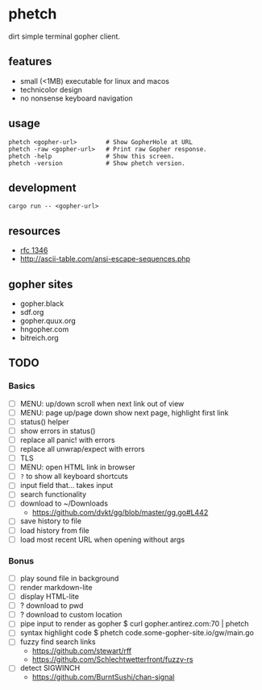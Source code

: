 # phetch

dirt simple terminal gopher client.

## features

- small (<1MB) executable for linux and macos
- technicolor design
- no nonsense keyboard navigation

## usage

    phetch <gopher-url>        # Show GopherHole at URL
    phetch -raw <gopher-url>   # Print raw Gopher response.
    phetch -help               # Show this screen.
    phetch -version            # Show phetch version.

## development

    cargo run -- <gopher-url>

## resources

- [rfc 1346](https://tools.ietf.org/html/rfc1436)
- http://ascii-table.com/ansi-escape-sequences.php

## gopher sites

- gopher.black
- sdf.org
- gopher.quux.org
- hngopher.com
- bitreich.org

## TODO

### Basics
- [ ] MENU: up/down scroll when next link out of view
- [ ] MENU: page up/page down show next page, highlight first link
- [ ] status() helper
- [ ] show errors in status()
- [ ] replace all panic! with errors
- [ ] replace all unwrap/expect with errors
- [ ] TLS
- [ ] MENU: open HTML link in browser
- [ ] `?` to show all keyboard shortcuts
- [ ] input field that... takes input
- [ ] search functionality
- [ ] download to ~/Downloads
    - https://github.com/dvkt/gg/blob/master/gg.go#L442
- [ ] save history to file
- [ ] load history from file
- [ ] load most recent URL when opening without args
### Bonus
- [ ] play sound file in background
- [ ] render markdown-lite
- [ ] display HTML-lite
- [ ] ? download to pwd
- [ ] ? download to custom location
- [ ] pipe input to render as gopher
      $ curl gopher.antirez.com:70 | phetch
- [ ] syntax highlight code
      $ phetch code.some-gopher-site.io/gw/main.go
- [ ] fuzzy find search links
    - https://github.com/stewart/rff
    - https://github.com/Schlechtwetterfront/fuzzy-rs
- [ ] detect SIGWINCH
    - https://github.com/BurntSushi/chan-signal
